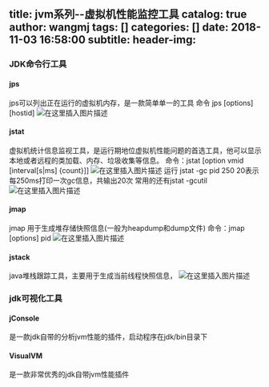 title: jvm系列--虚拟机性能监控工具
catalog: true
author: wangmj
tags: []
categories: []
date: 2018-11-03 16:58:00
subtitle:
header-img:
---
### JDK命令行工具
#### jps
jps可以列出正在运行的虚拟机内存，是一款简单单一的工具
命令 jps [options] [hostid]
![在这里插入图片描述](https://img-blog.csdnimg.cn/20190130220130302.png)
#### jstat
虚拟机统计信息监视工具，是运行期地位虚拟机性能问题的首选工具，他可以显示本地或者远程的类加载、内存、垃圾收集等信息。
命令：jstat [option vmid [interval[s|ms] {count}]]
![在这里插入图片描述](https://img-blog.csdnimg.cn/20190130220509169.png?x-oss-process=image/watermark,type_ZmFuZ3poZW5naGVpdGk,shadow_10,text_aHR0cHM6Ly9ibG9nLmNzZG4ubmV0L3dtajc2NQ==,size_16,color_FFFFFF,t_70)
运行 jstat -gc pid 250 20表示每250ms打印一次gc信息，共输出20次
常用的还有jstat -gcutil
![在这里插入图片描述](https://img-blog.csdnimg.cn/20190130220554689.png?x-oss-process=image/watermark,type_ZmFuZ3poZW5naGVpdGk,shadow_10,text_aHR0cHM6Ly9ibG9nLmNzZG4ubmV0L3dtajc2NQ==,size_16,color_FFFFFF,t_70)
#### jmap
jmap 用于生成堆存储快照信息(一般为heapdump和dump文件)
命令：jmap [options] pid
![在这里插入图片描述](https://img-blog.csdnimg.cn/20190130221316217.png?x-oss-process=image/watermark,type_ZmFuZ3poZW5naGVpdGk,shadow_10,text_aHR0cHM6Ly9ibG9nLmNzZG4ubmV0L3dtajc2NQ==,size_16,color_FFFFFF,t_70)
#### jstack
java堆栈跟踪工具，主要用于生成当前线程快照信息，
![在这里插入图片描述](https://img-blog.csdnimg.cn/20190130221521939.png?x-oss-process=image/watermark,type_ZmFuZ3poZW5naGVpdGk,shadow_10,text_aHR0cHM6Ly9ibG9nLmNzZG4ubmV0L3dtajc2NQ==,size_16,color_FFFFFF,t_70)
### jdk可视化工具
#### jConsole
是一款jdk自带的分析jvm性能的插件，启动程序在jdk/bin目录下
#### VisualVM
是一款非常优秀的jdk自带jvm性能插件